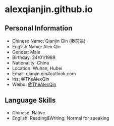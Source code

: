# alexqianjin.github.io

## Personal Information
- Chinese Name: Qianjin Qin (秦前进)
- English Name: Alex Qin 
- Gender: Male
- Birthday: 24/01/1989
- Nationality: China
- Location: Wuhan, Hubei
- Email: qianjin.qin#outlook.com
- Ins: @TheAlexQin
- Weibo: [@TheAlexQin](https://weibo.com/qinqianjin)

## Language Skills
- Chinese: Native
- English: Reading&Writing; Normal for speaking

